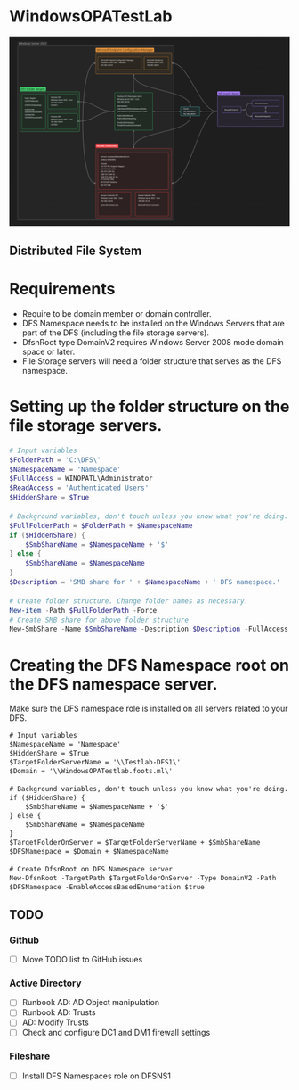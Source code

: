 # WindowsOPATestLab

![Testlab HLD](https://github.com/kvgelder/WindowsOPATestLab/blob/main/Documentation/HLD.png)

## Distributed File System
# Requirements
- Require to be domain member or domain controller.
-	DFS Namespace needs to be installed on the Windows Servers that are part of the DFS (including the file storage servers).
-	DfsnRoot type DomainV2 requires Windows Server 2008 mode domain space or later.
-	File Storage servers will need a folder structure that serves as the DFS namespace.

# Setting up the folder structure on the file storage servers.
```PowerShell
# Input variables
$FolderPath = 'C:\DFS\'
$NamespaceName = 'Namespace'
$FullAccess = WINOPATL\Administrator
$ReadAccess = 'Authenticated Users'
$HiddenShare = $True

# Background variables, don't touch unless you know what you're doing.
$FullFolderPath = $FolderPath + $NamespaceName
if ($HiddenShare) {
    $SmbShareName = $NamespaceName + '$' 
} else { 
    $SmbShareName = $NamespaceName
}
$Description = 'SMB share for ' + $NamespaceName + ' DFS namespace.'

# Create folder structure. Change folder names as necessary.
New-item -Path $FullFolderPath -Force
# Create SMB share for above folder structure
New-SmbShare -Name $SmbShareName -Description $Description -FullAccess $FullAccess -ReadAccess $ReadAccess -Path $FullFolderPath
```

# Creating the DFS Namespace root on the DFS namespace server.
Make sure the DFS namespace role is installed on all servers related to your DFS.
```
# Input variables
$NamespaceName = 'Namespace'
$HiddenShare = $True
$TargetFolderServerName = '\\Testlab-DFS1\'
$Domain = '\\WindowsOPATestlab.foots.ml\'

# Background variables, don't touch unless you know what you're doing.
if ($HiddenShare) { 
    $SmbShareName = $NamespaceName + '$' 
} else { 
    $SmbShareName = $NamespaceName
}
$TargetFolderOnServer = $TargetFolderServerName + $SmbShareName
$DFSNamespace = $Domain + $NamespaceName

# Create DfsnRoot on DFS Namespace server
New-DfsnRoot -TargetPath $TargetFolderOnServer -Type DomainV2 -Path $DFSNamespace -EnableAccessBasedEnumeration $true
```

## TODO
### Github
- [ ] Move TODO list to GitHub issues

### Active Directory
- [ ] Runbook AD: AD Object manipulation
- [ ] Runbook AD: Trusts
- [ ] AD: Modify Trusts
- [ ] Check and configure DC1 and DM1 firewall settings

### Fileshare
- [ ] Install DFS Namespaces role on DFSNS1
